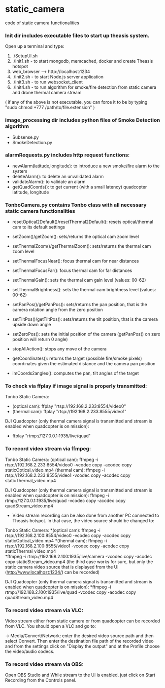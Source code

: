 # static_camera
code of static camera functionalities

### Init dir includes executable files to start up theasis system.
Open up a terminal and type:

1) ./SetupUI.sh
2) ./Init1.sh - to start mongodb, memcached, docker and create Theasis hotspot
3) web_browser --> http://localhost:1234
4) ./Init2.sh - to start Node.js server application
5) ./Init3.sh - to run websocket_client
6) ./Init4.sh - to run algorithm for smoke/fire detection from static camera and drone thermal camera stream

( if any of the above is not executable, you can force it to be by typing "sudo chmod +777 /path/to/file.extension" )

### image_processing dir includes python files of Smoke Detection algorithm

- Subsense.py
- SmokeDetection.py

### alarmRequests.py includes http request functions:

- newAlarm(latitude,longitude): to introduce a new smoke/fire alarm to the system 
- deleteAlarm(): to delete an unvalidated alarm 
- validateAlarm(): to validate an alarm 
- getQuadCoords(): to get current (with a small latency) quadcopter latitude, longitude 

### TonboCamera.py contains Tonbo class with all necessary static camera functionalities

- resetOptical2Default()/resetThermal2Default(): resets optical/thermal cam to its default settings

- setZoom()/getZoom(): sets/returns the optical cam zoom level 
- setThermalZoom()/getThermalZoom(): sets/returns the thermal cam zoom level 
- setThermalFocusNear(): focus thermal cam for near distances
- setThermalFocusFar(): focus thermal cam for far distances
- setThermalGain(): sets the thermal cam gain level (values: 00-62) 
- setThermalBrightness(): sets the thermal cam brightness level (values: 00-62) 
- setPanPos()/getPanPos(): sets/returns the pan position, that is the camera rotation angle from the zero position
- setTiltPos()/getTiltPos(): sets/returns the tilt position, that is the camera upside down angle 
- setZeroPos(): sets the initial position of the camera (getPanPos() on zero position will return 0 angle)
- stopAllAction(): stops any move of the camera
- getCoordinates(): returns the target (possible fire/smoke pixels) coordinates given the estimated distance and the camera pan position
- imCoords2angles(): computes the pan, tilt angles of the target 

### To check via ffplay if image signal is properly transmitted:

 Tonbo Static Camera:
  - (optical cam): ffplay "rtsp://192.168.2.233:8554/video0"
  - (thermal cam): ffplay "rtsp://192.168.2.233:8555/video1"

 DJI Quadcopter (only thermal camera signal is transmitted and stream is enabled when quadcopter is on mission):
  - ffplay "rtmp://127.0.0.1:1935/live/quad" 
  
### To record video stream via ffmpeg:
 Tonbo Static Camera:
    (optical cam): ffmpeg -i rtsp://192.168.2.233:8554/video0 -vcodec copy -acodec copy staticOptical_video.mp4
    (thermal cam): ffmpeg -i rtsp://192.168.2.233:8555/video1 -vcodec copy -acodec copy staticThermal_video.mp4   
  
 DJI Quadcopter (only thermal camera signal is transmitted and stream is enabled when quadcopter is on mission):
    ffmpeg -i rtmp://127.0.0.1:1935/live/quad -vcodec copy -acodec copy quadStream_video.mp4
 
 - Video stream recording can be also done from another PC connected to Theasis hotspot. In that case, the video source should be changed to:
 
  Tonbo Static Camera:
    *(optical cam): ffmpeg -i rtsp://192.168.2.100:8554/video0 -vcodec copy -acodec copy staticOptical_video.mp4
    *(thermal cam): ffmpeg -i rtsp://192.168.2.100:8555/video1 -vcodec copy -acodec copy staticThermal_video.mp4   
    *ffmpeg -i rtmp://192.168.2.100:1935/live/camera -vcodec copy -acodec copy staticStream_video.mp4
    (the third case works for sure, but only the static camera video source that is displayed from the UI (http://www.localhost:1234/) can be recorded)
  
  DJI Quadcopter (only thermal camera signal is transmitted and stream is enabled when quadcopter is on mission):
    *ffmpeg -i rtmp://192.168.2.100:1935/live/quad -vcodec copy -acodec copy quadStream_video.mp4
    
### To record video stream via VLC:

 Video stream either from static camera or from quadcopter can be recorded from VLC. You should open a VLC and go to:
 
  -> Media/Convert/Network: enter the desired video source path and then select Convert. Then enter the destination file path of the recorded video and from the settings click on "Display the output" and at the Profile choose the video/audio codecs.
  
### To record video stream via OBS:

 Open OBS Studio and While stream to the UI is enabled, just click on Start Recording from the Controls panel. 

